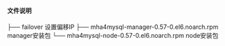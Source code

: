 #### 文件说明
├── failover     设置偏移IP
├── mha4mysql-manager-0.57-0.el6.noarch.rpm  manager安装包
└── mha4mysql-node-0.57-0.el6.noarch.rpm  node安装包
